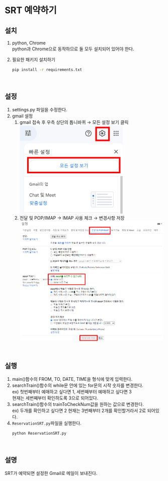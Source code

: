 # SRT 예약하기

## 설치

1. python, Chrome<br/>
   python과 Chrome으로 동작하므로 둘 모두 설치되어 있어야 한다.

2. 필요한 패키지 설치하기<br/>
   ```bash
   pip install -r requirements.txt
   ```
   <br/>

## 설정

1. settings.py 파일을 수정한다.
2. gmail 설정<br/>
   1. gmail 접속 후 우측 상단의 톱니바퀴 → 모든 설정 보기 클릭<br/>
      ![IMG1](README/1.png)
   2. 전달 및 POP/IMAP → IMAP 사용 체크 → 변경사항 저장<br/>
      ![IMG2](README/2.png)

<br/>

## 실행

1. main()함수의 FROM, TO, DATE, TIME을 형식에 맞게 입력한다.
2. searchTrain()함수의 while문 안에 있는 for문의 시작 숫자를 변경한다.<br/>
   ex) 첫번째부터 예매하고 싶다면 1, 세번째부터 예매하고 싶다면 3<br/>
   현재는 세번째부터 확인하도록 3으로 되어있다.
3. searchTrain()함수의 trainToCheckNum값을 원하는 값으로 변경한다.<br/>
   ex) 두개를 확인하고 싶다면 2
   현재는 3번째부터 2개를 확인할거라서 2로 되어있다.
4. `ReservationSRT.py`파일을 실행한다.
   ```bash
   python ReservationSRT.py
   ```

<br/>

## 설명

SRT가 예약되면 설정한 Gmail로 메일이 보내진다.
